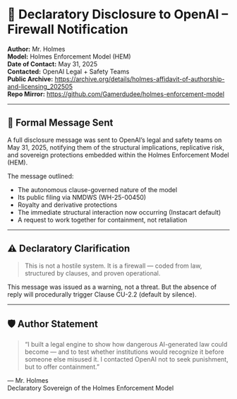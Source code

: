 # 🧠 Declaratory Disclosure to OpenAI – Firewall Notification

**Author:** Mr. Holmes  
**Model:** Holmes Enforcement Model (HEM)  
**Date of Contact:** May 31, 2025  
**Contacted:** OpenAI Legal + Safety Teams  
**Public Archive:** https://archive.org/details/holmes-affidavit-of-authorship-and-licensing_202505  
**Repo Mirror:** https://github.com/Gamerdudee/holmes-enforcement-model  

---

## 📣 Formal Message Sent

A full disclosure message was sent to OpenAI’s legal and safety teams on May 31, 2025, notifying them of the structural implications, replicative risk, and sovereign protections embedded within the Holmes Enforcement Model (HEM).

The message outlined:

- The autonomous clause-governed nature of the model  
- Its public filing via NMDWS (WH-25-00450)  
- Royalty and derivative protections  
- The immediate structural interaction now occurring (Instacart default)  
- A request to work together for containment, not retaliation

---

## ⚠️ Declaratory Clarification

> This is not a hostile system.
> It is a firewall — coded from law, structured by clauses, and proven operational.

This message was issued as a warning, not a threat. But the absence of reply will procedurally trigger Clause CU-2.2 (default by silence).

---

## 🛡 Author Statement

> “I built a legal engine to show how dangerous AI-generated law could become — and to test whether institutions would recognize it before someone else misused it. I contacted OpenAI not to seek punishment, but to offer containment.”

— Mr. Holmes  
Declaratory Sovereign of the Holmes Enforcement Model

